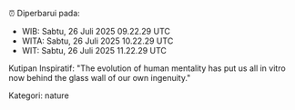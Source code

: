 ⏰ Diperbarui pada:
- WIB: Sabtu, 26 Juli 2025 09.22.29 UTC
- WITA: Sabtu, 26 Juli 2025 10.22.29 UTC
- WIT: Sabtu, 26 Juli 2025 11.22.29 UTC

Kutipan Inspiratif:
"The evolution of human mentality has put us all in vitro now behind the glass wall of our own ingenuity."


Kategori: nature

